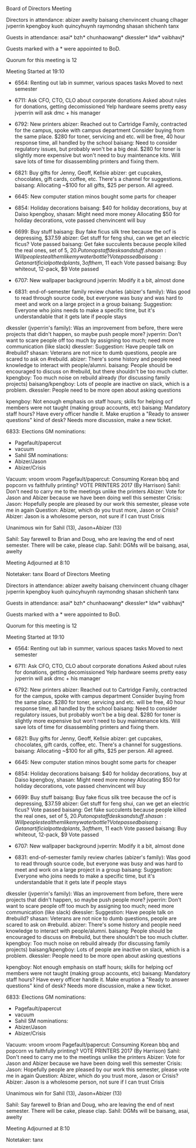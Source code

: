 Board of Directors Meeting

Directors in attendance:
abizer
awelty
baisang
chenvincent
chuang
clhager
jvperrin
kpengboy
kuoh
quincyhuynh
raymondng
shasan
shichenh
tanx

Guests in attendance:
asai*
bzh*
chunhaowang*
dkessler*
ldw*
vaibhavj*

Guests marked with a * were appointed to BoD.

Quorum for this meeting is 12

Meeting Started at 19:10

* 6564: Renting out lab in summer, various spaces tasks
Moved to next semester

* 6711: Ask CFO, CTO, CLO about corporate donations
Asked about rules for donations, getting decomissioned Yelp hardware seems pretty easy
jvperrin will ask dmc + his manager

* 6792: New printers
abizer: Reached out to Cartridge Family, contracted for the campus, spoke with campus department
Consider buying from the same place.
$280 for toner, servicing and etc. will be free, 40 hour response time, all handled by the school
baisang: Need to consider regulatory issues, but probably won't be a big deal.
$280 for toner is slightly more expensive but won't need to buy maintenance kits. Will save lots of time for disassembling printers and fixing them.

* 6821: Buy gifts for Jenny, Geoff, Kellsie
abizer: get cupcakes, chocolates, gift cards, coffee, etc. There's a channel for suggestions.
baisang: Allocating ~$100 for all gifts, $25 per person. All agreed.

* 6645: New computer station
minos bought some parts for cheaper

* 6854: Holiday decorations
baisang: $40 for holiday decorations, buy at Daiso
kpengboy, shasan: Might need more money
Allocating $50 for holiday decorations, vote passed
chenvincent will buy

* 6699: Buy stuff
baisang: Buy fake ficus silk tree because the ocf is depressing, $37.59 
abizer: Get stuff for feng shui, can we get an electric ficus?
Vote passed
baisang: Get fake succulents because people killed the real ones, set of 5, $20. Put on opstaff desks and stuff.
shasan: Will people steal them like my water bottle? 
Vote passed
baisang: Get an artificial potted plants, 3 of them, ~$11 each
Vote passed
baisang: Buy whiteout, 12-pack, $9
Vote passed

* 6707: New wallpaper background
jvperrin: Modify it a bit, almost done

* 6831: end-of-semester family review
charles (abizer's family): Was good to read through source code, but everyone was busy and was hard to meet and work on a large project in a group
baisang: Suggestion: Everyone who joins needs to make a specific time, but it's understandable that it gets late if people stays

dkessler (jvperrin's family): Was an improvement from before, there were projects that didn't happen, so maybe push people more?
jvperrin: Don't want to scare people off too much by assigning too much; need more communication (like slack)
dkessler: Suggestion: Have people talk on #rebuild?
shasan: Veterans are not nice to dumb questions, people are scared to ask on #rebuild.
abizer: There's some history and people need knowledge to interact with people/alumni.
baisang: People should be encouraged to discuss on #rebuild, but there shouldn't be too much clutter.
kpengboy: Too much noise on rebuild already (for discussing family projects)
baisang/kpengboy: Lots of people are inactive on slack, which is a problem.
dkessler: People need to be more open about asking questions

kpengboy: Not enough emphasis on staff hours; skills for helping ocf members were not taught (making group accounts, etc)
baisang: Mandatory staff hours? Have every officer handle it. Make eruption a "Ready to answer questions" kind of desk? Needs more discussion, make a new ticket.

6833: Elections
GM nominations:
- Pagefault/papercut
- vacuum
- Sahil
SM nominations:
- Abizer/Jason
- Abizer/Crisis

Vacuum: vroom vroom
Pagefault/papercut: Consuming Korean bbq and popcorn vs faithfully printing? VOTE PRINTERS 2017 (By Harrison)
Sahil: Don't need to carry me to the meetings unlike the printers
Abizer: Vote for Jason and Abizer because we have been doing well this semester
Crisis: <insert Navy SEAL copypasta>
Jason: Hopefully people are pleased by our work this semester, please vote me in again
Question: Abizer, which do you trust more, Jason or Crisis?
Abizer: Jason is a wholesome person, not sure if I can trust Crisis

Unanimous win for Sahil (13), Jason+Abizer (13)
 
Sahil: Say farewell to Brian and Doug, who are leaving the end of next semester. There will be cake, please clap.
Sahil: DGMs will be baisang, asai, awelty

Meeting Adjourned at 8:10

Notetaker: tanx
Board of Directors Meeting

Directors in attendance:
abizer
awelty
baisang
chenvincent
chuang
clhager
jvperrin
kpengboy
kuoh
quincyhuynh
raymondng
shasan
shichenh
tanx

Guests in attendance:
asai*
bzh*
chunhaowang*
dkessler*
ldw*
vaibhavj*

Guests marked with a * were appointed to BoD.

Quorum for this meeting is 12

Meeting Started at 19:10

* 6564: Renting out lab in summer, various spaces tasks
Moved to next semester

* 6711: Ask CFO, CTO, CLO about corporate donations
Asked about rules for donations, getting decomissioned Yelp hardware seems pretty easy
jvperrin will ask dmc + his manager

* 6792: New printers
abizer: Reached out to Cartridge Family, contracted for the campus, spoke with campus department
Consider buying from the same place.
$280 for toner, servicing and etc. will be free, 40 hour response time, all handled by the school
baisang: Need to consider regulatory issues, but probably won't be a big deal.
$280 for toner is slightly more expensive but won't need to buy maintenance kits. Will save lots of time for disassembling printers and fixing them.

* 6821: Buy gifts for Jenny, Geoff, Kellsie
abizer: get cupcakes, chocolates, gift cards, coffee, etc. There's a channel for suggestions.
baisang: Allocating ~$100 for all gifts, $25 per person. All agreed.

* 6645: New computer station
minos bought some parts for cheaper

* 6854: Holiday decorations
baisang: $40 for holiday decorations, buy at Daiso
kpengboy, shasan: Might need more money
Allocating $50 for holiday decorations, vote passed
chenvincent will buy

* 6699: Buy stuff
baisang: Buy fake ficus silk tree because the ocf is depressing, $37.59 
abizer: Get stuff for feng shui, can we get an electric ficus?
Vote passed
baisang: Get fake succulents because people killed the real ones, set of 5, $20. Put on opstaff desks and stuff.
shasan: Will people steal them like my water bottle? 
Vote passed
baisang: Get an artificial potted plants, 3 of them, ~$11 each
Vote passed
baisang: Buy whiteout, 12-pack, $9
Vote passed

* 6707: New wallpaper background
jvperrin: Modify it a bit, almost done

* 6831: end-of-semester family review
charles (abizer's family): Was good to read through source code, but everyone was busy and was hard to meet and work on a large project in a group
baisang: Suggestion: Everyone who joins needs to make a specific time, but it's understandable that it gets late if people stays

dkessler (jvperrin's family): Was an improvement from before, there were projects that didn't happen, so maybe push people more?
jvperrin: Don't want to scare people off too much by assigning too much; need more communication (like slack)
dkessler: Suggestion: Have people talk on #rebuild?
shasan: Veterans are not nice to dumb questions, people are scared to ask on #rebuild.
abizer: There's some history and people need knowledge to interact with people/alumni.
baisang: People should be encouraged to discuss on #rebuild, but there shouldn't be too much clutter.
kpengboy: Too much noise on rebuild already (for discussing family projects)
baisang/kpengboy: Lots of people are inactive on slack, which is a problem.
dkessler: People need to be more open about asking questions

kpengboy: Not enough emphasis on staff hours; skills for helping ocf members were not taught (making group accounts, etc)
baisang: Mandatory staff hours? Have every officer handle it. Make eruption a "Ready to answer questions" kind of desk? Needs more discussion, make a new ticket.

6833: Elections
GM nominations:
- Pagefault/papercut
- vacuum
- Sahil
SM nominations:
- Abizer/Jason
- Abizer/Crisis

Vacuum: vroom vroom
Pagefault/papercut: Consuming Korean bbq and popcorn vs faithfully printing? VOTE PRINTERS 2017 (By Harrison)
Sahil: Don't need to carry me to the meetings unlike the printers
Abizer: Vote for Jason and Abizer because we have been doing well this semester
Crisis: <insert Navy SEAL copypasta>
Jason: Hopefully people are pleased by our work this semester, please vote me in again
Question: Abizer, which do you trust more, Jason or Crisis?
Abizer: Jason is a wholesome person, not sure if I can trust Crisis

Unanimous win for Sahil (13), Jason+Abizer (13)
 
Sahil: Say farewell to Brian and Doug, who are leaving the end of next semester. There will be cake, please clap.
Sahil: DGMs will be baisang, asai, awelty

Meeting Adjourned at 8:10

Notetaker: tanx
